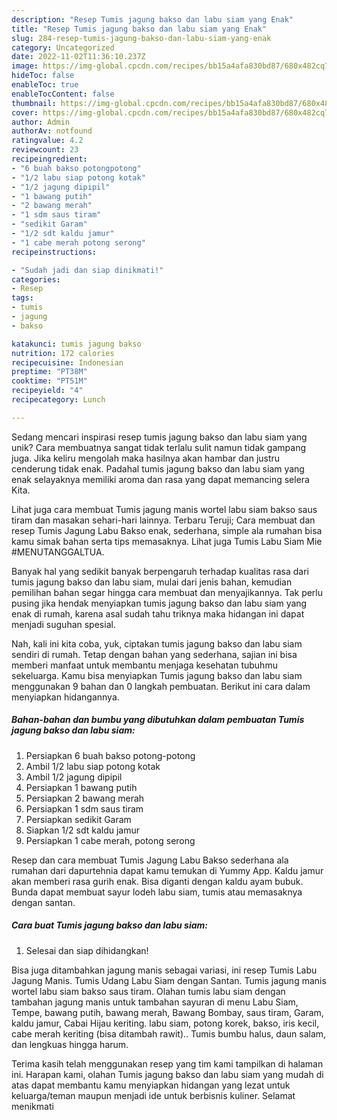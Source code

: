 ```yaml
---
description: "Resep Tumis jagung bakso dan labu siam yang Enak"
title: "Resep Tumis jagung bakso dan labu siam yang Enak"
slug: 284-resep-tumis-jagung-bakso-dan-labu-siam-yang-enak
category: Uncategorized
date: 2022-11-02T11:36:10.237Z
image: https://img-global.cpcdn.com/recipes/bb15a4afa830bd87/680x482cq70/tumis-jagung-bakso-dan-labu-siam-foto-resep-utama.jpg
hideToc: false
enableToc: true
enableTocContent: false
thumbnail: https://img-global.cpcdn.com/recipes/bb15a4afa830bd87/680x482cq70/tumis-jagung-bakso-dan-labu-siam-foto-resep-utama.jpg
cover: https://img-global.cpcdn.com/recipes/bb15a4afa830bd87/680x482cq70/tumis-jagung-bakso-dan-labu-siam-foto-resep-utama.jpg
author: Admin
authorAv: notfound
ratingvalue: 4.2
reviewcount: 23
recipeingredient:
- "6 buah bakso potongpotong"
- "1/2 labu siap potong kotak"
- "1/2 jagung dipipil"
- "1 bawang putih"
- "2 bawang merah"
- "1 sdm saus tiram"
- "sedikit Garam"
- "1/2 sdt kaldu jamur"
- "1 cabe merah potong serong"
recipeinstructions:

- "Sudah jadi dan siap dinikmati!"
categories:
- Resep
tags:
- tumis
- jagung
- bakso

katakunci: tumis jagung bakso 
nutrition: 172 calories
recipecuisine: Indonesian
preptime: "PT38M"
cooktime: "PT51M"
recipeyield: "4"
recipecategory: Lunch

---
```





Sedang mencari inspirasi resep tumis jagung bakso dan labu siam yang unik? Cara membuatnya sangat tidak terlalu sulit namun tidak gampang juga. Jika keliru mengolah maka hasilnya akan hambar dan justru cenderung tidak enak. Padahal tumis jagung bakso dan labu siam yang enak selayaknya memiliki aroma dan rasa yang dapat memancing selera Kita.





Lihat juga cara membuat Tumis jagung manis wortel labu siam bakso saus tiram dan masakan sehari-hari lainnya. Terbaru Teruji; Cara membuat dan resep Tumis Jagung Labu Bakso enak, sederhana, simple ala rumahan bisa kamu simak bahan serta tips memasaknya. Lihat juga Tumis Labu Siam Mie #MENUTANGGALTUA.

Banyak hal yang sedikit banyak berpengaruh terhadap kualitas rasa dari tumis jagung bakso dan labu siam, mulai dari jenis bahan, kemudian pemilihan bahan segar hingga cara membuat dan menyajikannya. Tak perlu pusing jika hendak menyiapkan tumis jagung bakso dan labu siam yang enak di rumah, karena asal sudah tahu triknya maka hidangan ini dapat menjadi suguhan spesial.






Nah, kali ini kita coba, yuk, ciptakan tumis jagung bakso dan labu siam sendiri di rumah. Tetap dengan bahan yang sederhana, sajian ini bisa memberi manfaat untuk membantu menjaga kesehatan tubuhmu sekeluarga. Kamu bisa menyiapkan Tumis jagung bakso dan labu siam menggunakan 9 bahan dan 0 langkah pembuatan. Berikut ini cara dalam menyiapkan hidangannya.

<!--inarticleads1-->

##### Bahan-bahan dan bumbu yang dibutuhkan dalam pembuatan Tumis jagung bakso dan labu siam:

1. Persiapkan 6 buah bakso potong-potong
1. Ambil 1/2 labu siap potong kotak
1. Ambil 1/2 jagung dipipil
1. Persiapkan 1 bawang putih
1. Persiapkan 2 bawang merah
1. Persiapkan 1 sdm saus tiram
1. Persiapkan sedikit Garam
1. Siapkan 1/2 sdt kaldu jamur
1. Persiapkan 1 cabe merah, potong serong


Resep dan cara membuat Tumis Jagung Labu Bakso sederhana ala rumahan dari dapurtehnia dapat kamu temukan di Yummy App. Kaldu jamur akan memberi rasa gurih enak. Bisa diganti dengan kaldu ayam bubuk. Bunda dapat membuat sayur lodeh labu siam, tumis atau memasaknya dengan santan. 

<!--inarticleads2-->

##### Cara buat Tumis jagung bakso dan labu siam:


1. Selesai dan siap dihidangkan!

Bisa juga ditambahkan jagung manis sebagai variasi, ini resep Tumis Labu Jagung Manis. Tumis Udang Labu Siam dengan Santan. Tumis jagung manis wortel labu siam bakso saus tiram. Olahan tumis labu siam dengan tambahan jagung manis untuk tambahan sayuran di menu Labu Siam, Tempe, bawang putih, bawang merah, Bawang Bombay, saus tiram, Garam, kaldu jamur, Cabai Hijau keriting. labu siam, potong korek, bakso, iris kecil, cabe merah keriting (bisa ditambah rawit).. Tumis bumbu halus, daun salam, dan lengkuas hingga harum. 

Terima kasih telah menggunakan resep yang tim kami tampilkan di halaman ini. Harapan kami, olahan Tumis jagung bakso dan labu siam yang mudah di atas dapat membantu kamu menyiapkan hidangan yang lezat untuk keluarga/teman maupun menjadi ide untuk berbisnis kuliner. Selamat menikmati
